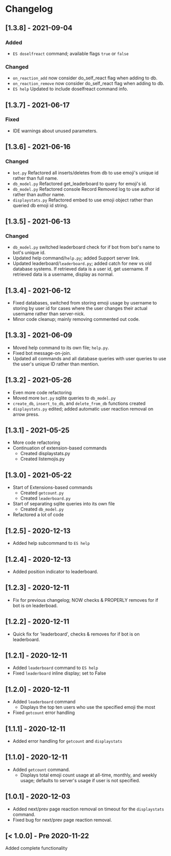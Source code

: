 # Changelog


## [1.3.8] - 2021-09-04
### Added
- `ES doselfreact` command; available flags `true` or `false`
### Changed
- `on_reaction_add` now consider do_self_react flag when adding to db.
- `on_reaction_remove` now consider do_self_react flag when adding to db.
- `ES help` Updated to include doselfreact command info.

## [1.3.7] - 2021-06-17
### Fixed
- IDE warnings about unused parameters.

## [1.3.6] - 2021-06-16
### Changed
- `bot.py` Refactored all inserts/deletes from db to use emoji's unique id rather than full name.
- `db_model.py` Refactored get_leaderboard to query for emoji's id.
- `db_model.py` Refactored console Record Removed log to use author id rather than author name.
- `displaystats.py` Refactored embed to use emoji object rather than queried db emoji id string.

## [1.3.5] - 2021-06-13
### Changed
- `db_model.py` switched leaderboard check for if bot from bot's name to bot's unique id.
- Updated help command/`help.py`; added Support server link.
- Updated leaderboard/`leaderboard.py`; added catch for new vs old database systems. If retrieved data is a user id, get username. If retrieved data is a username, display as normal.

## [1.3.4] - 2021-06-12
- Fixed databases, switched from storing emoji usage by username to storing by user id for cases where the user changes their actual username rather than server-nick.
- Minor code cleanup; mainly removing commented out code.

## [1.3.3] - 2021-06-09
- Moved help command to its own file; `help.py`.
- Fixed bot message-on-join.
- Updated all commands and all database queries with user queries to use the user's unique ID rather than mention.

## [1.3.2] - 2021-05-26
- Even more code refactoring
- Moved more `bot.py` sqlite queries to `db_model.py`
- `create_db`, `insert_to_db`, and `delete_from_db` functions created
- `displaystats.py` edited; added automatic user reaction removal on arrow press.

## [1.3.1] - 2021-05-25
- More code refactoring
- Continuation of extension-based commands
	- Created displaystats.py
	- Created listemojis.py

## [1.3.0] - 2021-05-22
- Start of Extensions-based commands
	- Created `getcount.py`
	- Created `leaderboard.py`
- Start of separating sqlite queries into its own file
	- Created `db_model.py`
- Refactored a lot of code

## [1.2.5] - 2020-12-13
- Added help subcommand to `ES help`

## [1.2.4] - 2020-12-13
- Added position indicator to leaderboard.

## [1.2.3] - 2020-12-11
- Fix for previous changelog; NOW checks & PROPERLY removes for if bot is on leaderboad.

## [1.2.2] - 2020-12-11
- Quick fix for 'leaderboard', checks & removes for if bot is on leaderboard.

## [1.2.1] - 2020-12-11
- Added `leaderboard` command to `ES help`
- Fixed `leaderboard` inline display; set to False

## [1.2.0] - 2020-12-11
- Added `leaderboard` command
	- Displays the top ten users who use the specified emoji the most
- Fixed `getcount` error handling

## [1.1.1] - 2020-12-11
- Added error handling for `getcount` and `displaystats`

## [1.1.0] - 2020-12-11
- Added `getcount` command.
	- Displays total emoji count usage at all-time, monthly, and weekly usage; defaults to server's usage if user is not specified.

## [1.0.1] - 2020-12-03
- Added next/prev page reaction removal on timeout for the `displaystats` command.
- Fixed bug for next/prev page reaction removal.

## [< 1.0.0] - Pre 2020-11-22
Added complete functionality

